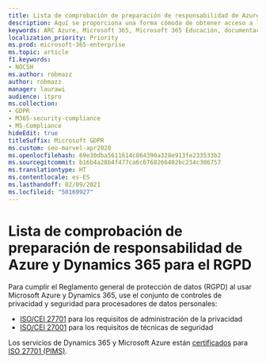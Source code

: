 ```yaml
---
title: Lista de comprobación de preparación de responsabilidad de Azure y Dynamics 365 para el RGPD
description: Aquí se proporciona una forma cómoda de obtener acceso a la información que puede que sea necesaria para cumplir con el RGPD al usar Microsoft Azure.
keywords: ARC Azure, Microsoft 365, Microsoft 365 Educación, documentación de Microsoft 365, RGPD
localization_priority: Priority
ms.prod: microsoft-365-enterprise
ms.topic: article
f1.keywords:
- NOCSH
ms.author: robmazz
author: robmazz
manager: laurawi
audience: itpro
ms.collection:
- GDPR
- M365-security-compliance
- MS-Compliance
hideEdit: true
titleSuffix: Microsoft GDPR
ms.custom: seo-marvel-apr2020
ms.openlocfilehash: 69e30dba5611614c864390a328e913fe233533b2
ms.sourcegitcommit: b16b4a28b4f477ca6c6768266402bc234c306757
ms.translationtype: HT
ms.contentlocale: es-ES
ms.lasthandoff: 02/09/2021
ms.locfileid: "50169927"
---
```

# <a name="azure-and-dynamics-365-accountability-readiness-checklist-for-the-gdpr"></a>Lista de comprobación de preparación de responsabilidad de Azure y Dynamics 365 para el RGPD

Para cumplir el Reglamento general de protección de datos (RGPD) al usar Microsoft Azure y Dynamics 365, use el conjunto de controles de privacidad y seguridad para procesadores de datos personales:

- [ISO/CEI 27701](https://shop.bsigroup.com/ProductDetail?pid=000000000030351736) para los requisitos de administración de la privacidad
- [ISO/CEI 27001](https://shop.bsigroup.com/ProductDetail?pid=000000000030347472) para los requisitos de técnicas de seguridad

Los servicios de Dynamics 365 y Microsoft Azure están [certificados](https://servicetrust.microsoft.com/ViewPage/MSComplianceGuideV3?command=Download&downloadType=Document&downloadId=00af6c3e-7f3e-4e0d-8b0e-79f45ef2cef1&tab=7027ead0-3d6b-11e9-b9e1-290b1eb4cdeb&docTab=7027ead0-3d6b-11e9-b9e1-290b1eb4cdeb_ISO_Reports) para [ISO 27701 (PIMS)](offering-iso-27701.md).
